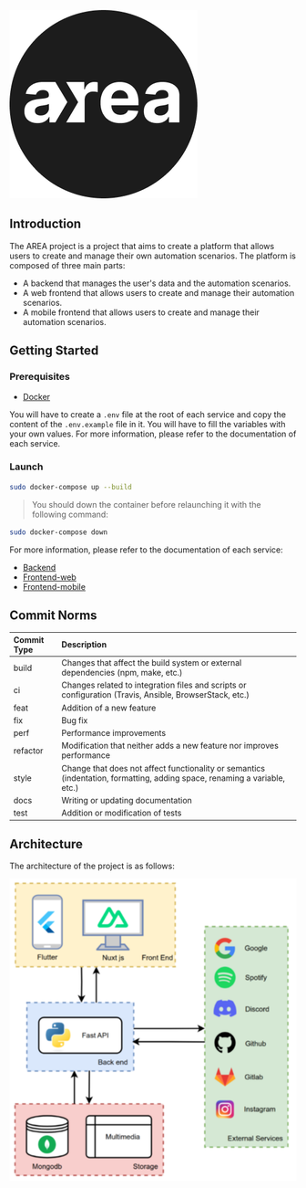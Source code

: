 ![Epitech_banner](assets/area.png)

## Introduction

The AREA project is a project that aims to create a platform that allows users to create and manage their own automation scenarios. The platform is composed of three main parts:
- A backend that manages the user's data and the automation scenarios.
- A web frontend that allows users to create and manage their automation scenarios.
- A mobile frontend that allows users to create and manage their automation scenarios.

## Getting Started

### Prerequisites

- [Docker](https://docs.docker.com/get-docker/)

You will have to create a `.env` file at the root of each service and copy the content of the `.env.example` file in it.
You will have to fill the variables with your own values. For more information, please refer to the documentation of each service.

### Launch

```bash
sudo docker-compose up --build
```
> You should down the container before relaunching it with the following command:

```bash
sudo docker-compose down
```

For more information, please refer to the documentation of each service:
- [Backend](back/README.md)
- [Frontend-web](front/web/README.md)
- [Frontend-mobile](front/mobile/README.md)

## Commit Norms

| Commit Type | Description                                                                                                               |
|:------------|:--------------------------------------------------------------------------------------------------------------------------|
| build       | Changes that affect the build system or external dependencies (npm, make, etc.)                                           |
| ci          | Changes related to integration files and scripts or configuration (Travis, Ansible, BrowserStack, etc.)                   |
| feat        | Addition of a new feature                                                                                                 |
| fix         | Bug fix                                                                                                                   |
| perf        | Performance improvements                                                                                                  |
| refactor    | Modification that neither adds a new feature nor improves performance                                                     |
| style       | Change that does not affect functionality or semantics (indentation, formatting, adding space, renaming a variable, etc.) |
| docs        | Writing or updating documentation                                                                                         |
| test        | Addition or modification of tests                                                                                         |

## Architecture

The architecture of the project is as follows:

![alt text](assets/diagram.png)